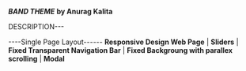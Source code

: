 

***********BAND THEME***********
********by Anurag Kalita********


DESCRIPTION---

----Single Page Layout------
          __Responsive Design Web Page__ |
          __Sliders__ |
          __Fixed Transparent Navigation Bar__ |
          __Fixed Backgroung with parallex scrolling__ |
          __Modal__  
